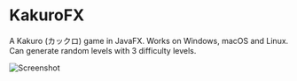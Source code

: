 # KakuroFX

A Kakuro (カックロ) game in JavaFX. Works on Windows, macOS and Linux. Can generate random levels with 3 difficulty levels.

![Screenshot](https://github.com/adrianhhhhh/KakuroFX/blob/main/Screenshot.png?raw=true)
